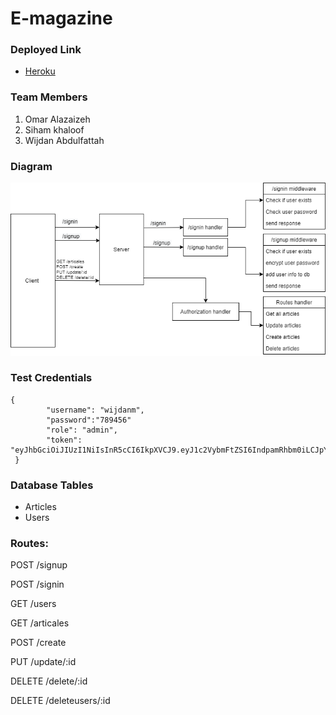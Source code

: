 # E-magazine
<!-- a periodical publication containing articles, aim on a fashion beauty and Nutrition. -->
### Deployed Link
- [Heroku](https://e-magazineproject.herokuapp.com/)

### Team Members
1. Omar Alazaizeh
2. Siham khaloof
3. Wijdan Abdulfattah


### Diagram
![img](./Emag.png)

### Test Credentials

```
{
        "username": "wijdanm",
        "password":"789456"
        "role": "admin",
        "token": "eyJhbGciOiJIUzI1NiIsInR5cCI6IkpXVCJ9.eyJ1c2VybmFtZSI6IndpamRhbm0iLCJpYXQiOjE2Mjk5NTI1MTh9.1P4MpSYX0IFhYtiwm4Y9Dwlv2BepjAQvrhsHCYREB0Q"  
 } 
 ```

### Database Tables
- Articles
- Users


### Routes:

POST /signup

POST /signin

GET /users

GET /articales

POST /create

PUT /update/:id

DELETE /delete/:id

DELETE /deleteusers/:id
